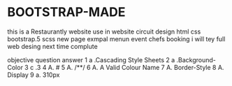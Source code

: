 # BOOTSTRAP-MADE
this is a Restaurantly website 
use in website circuit design 
 html css bootstrap.5 scss 
 new page 
 exmpal 
 menun 
 event 
 chefs 
 booking
  i will tey full web desing next time complute

  objective question answer 
  1  a .Cascading Style Sheets
  2  a .Background-Color
  3  c .3
  4  A. #
  5  A. /**/
  6  A. A Valid Colour Name
  7  A. Border-Style
  8  A. Display
  9  a. 310px
